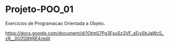 # Projeto-POO_01

Exercicios de Programacao Orientada a Objeto.

https://docs.google.com/document/d/1OtmS7Pg3FsuSz3VF_sEiySbJaWcS_zR__0OZQ9ItRE4/edit
